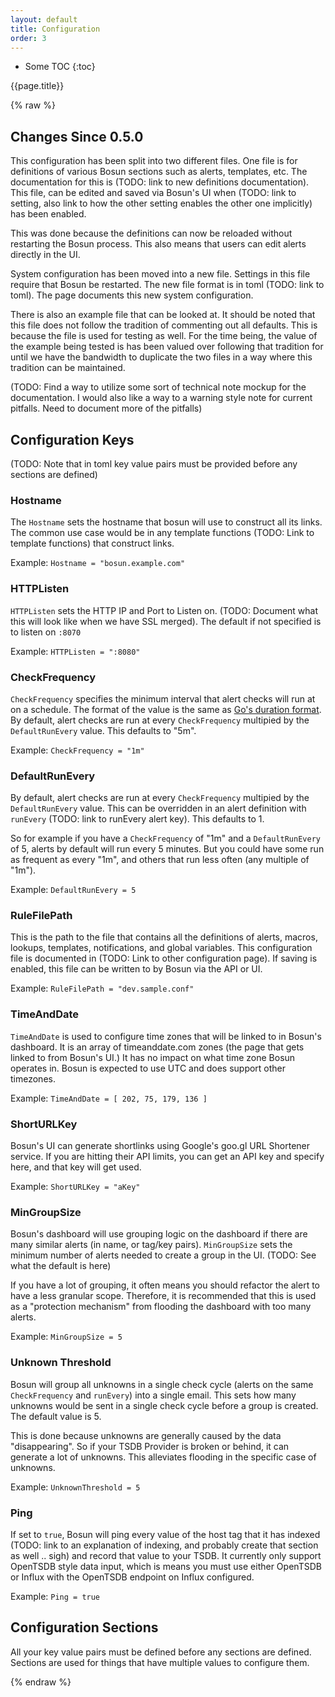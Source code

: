 ```yaml
---
layout: default
title: Configuration
order: 3
---
```


<div class="row">
<div class="col-sm-3" >
  <div class="sidebar" data-spy="affix" data-offset-top="0" data-offset-bottom="0" markdown="1">
 
 * Some TOC
 {:toc}
 
  </div>
</div>

<div class="doc-body col-sm-9" markdown="1">

<p class="title h1">{{page.title}}</p>

{% raw %}

## Changes Since 0.5.0
This configuration has been split into two different files. One file is for definitions of various Bosun sections such as alerts, templates, etc. The documentation for this is (TODO: link to new definitions documentation). This file, can be edited and saved via Bosun's UI when (TODO: link to setting, also link to how the other setting enables the other one implicitly) has been enabled. 

This was done because the definitions can now be reloaded without restarting the Bosun process. This also means that users can edit alerts directly in the UI.

System configuration has been moved into a new file. Settings in this file require that Bosun be restarted. The new file format is in toml (TODO: link to toml). The page documents this new system configuration. 

There is also an example file that can be looked at. It should be noted that this file does not follow the tradition of commenting out all defaults. This is because the file is used for testing as well. For the time being, the value of the example being tested is has been valued over following that tradition for until we have the bandwidth to duplicate the two files in a way where this tradition can be maintained. 

(TODO: Find a way to utilize some sort of technical note mockup for the documentation. I would also like a way to a warning style note for current pitfalls. Need to document more of the pitfalls)

## Configuration Keys

(TODO: Note that in toml key value pairs must be provided before any sections are defined)

### Hostname
The `Hostname` sets the hostname that bosun will use to construct all its links. The common use case would be in any template functions (TODO: Link to template functions) that construct links.

Example:
`Hostname = "bosun.example.com"`

### HTTPListen
`HTTPListen` sets the HTTP IP and Port to Listen on. (TODO: Document what this will look like when we have SSL merged). The default if not specified is to listen on `:8070`

Example:
`HTTPListen = ":8080"`

### CheckFrequency
`CheckFrequency` specifies the minimum interval that alert checks will run at on a schedule. The format of the value is the same as [Go's duration format](https://golang.org/pkg/time/#Duration.String). By default, alert checks are run at every `CheckFrequency` multipied by the `DefaultRunEvery` value. This defaults to "5m".

Example:
`CheckFrequency = "1m"`

### DefaultRunEvery
By default, alert checks are run at every `CheckFrequency` multipied by the `DefaultRunEvery` value. This can be overridden in an alert definition with `runEvery` (TODO: link to runEvery alert key). This defaults to 1.
 
So for example if you have a `CheckFrequency` of "1m" and a `DefaultRunEvery` of 5, alerts by default will run every 5 minutes. But you could have some run as frequent as every "1m", and others that run less often (any multiple of "1m").

Example:
`DefaultRunEvery = 5`

### RuleFilePath
This is the path to the file that contains all the definitions of alerts, macros, lookups, templates, notifications, and global variables. This configuration file is documented in (TODO: Link to other configuration page). If saving is enabled, this file can be written to by Bosun via the API or UI.

Example: `RuleFilePath = "dev.sample.conf"`

### TimeAndDate
`TimeAndDate` is used to configure time zones that will be linked to in Bosun's dashboard. It is an array of timeanddate.com zones (the page that gets linked to from Bosun's UI.) It has no impact on what time zone Bosun operates in. Bosun is expected to use UTC and does support other timezones.

Example:
`TimeAndDate = [ 202, 75, 179, 136 ]`

### ShortURLKey
Bosun's UI can generate shortlinks using Google's goo.gl URL Shortener service. If you are hitting their API limits, you can get an API key and specify here, and that key will get used.

Example:
`ShortURLKey = "aKey"`

### MinGroupSize
Bosun's dashboard will use grouping logic on the dashboard if there are many similar alerts (in name, or tag/key pairs). `MinGroupSize` sets the minimum number of alerts needed to create a group in the UI. (TODO: See what the default is here)

If you have a lot of grouping, it often means you should refactor the alert to have a less granular scope. Therefore, it is recommended that this is used as a "protection mechanism" from flooding the dashboard with too many alerts.

Example: `MinGroupSize = 5`

### Unknown Threshold 
Bosun will group all unknowns in a single check cycle (alerts on the same `CheckFrequency` and `runEvery`) into a single email. This sets how many unknowns would be sent in a single check cycle before a group is created. The default value is 5.

This is done because unknowns are generally caused by the data "disappearing". So if your TSDB Provider is broken or behind, it can generate a lot of unknowns. This alleviates flooding in the specific case of unknowns.

Example: `UnknownThreshold = 5`

### Ping
If set to `true`, Bosun will ping every value of the host tag that it has indexed (TODO: link to an explanation of indexing, and probably create that section as well .. sigh) and record that value to your TSDB. It currently only support OpenTSDB style data input, which is means you must use either OpenTSDB or Influx with the OpenTSDB endpoint on Influx configured. 

Example: 
`Ping = true`

## Configuration Sections
All your key value pairs must be defined before any sections are defined. Sections are used for things that have multiple values to configure them.






{% endraw %}

</div>
</div>